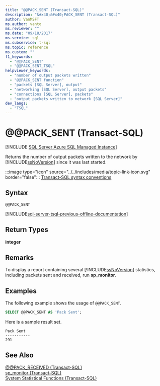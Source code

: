 ```yaml
---
title: "@@PACK_SENT (Transact-SQL)"
description: "&#x40;&#x40;PACK_SENT (Transact-SQL)"
author: VanMSFT
ms.author: vanto
ms.reviewer: ""
ms.date: "09/18/2017"
ms.service: sql
ms.subservice: t-sql
ms.topic: reference
ms.custom: ""
f1_keywords:
  - "@@PACK_SENT"
  - "@@PACK_SENT_TSQL"
helpviewer_keywords:
  - "number of output packets written"
  - "@@PACK_SENT function"
  - "packets [SQL Server], output"
  - "networking [SQL Server], output packets"
  - "connections [SQL Server], packets"
  - "output packets written to network [SQL Server]"
dev_langs:
  - "TSQL"
---
```

# &#x40;&#x40;PACK_SENT (Transact-SQL)
[!INCLUDE [SQL Server Azure SQL Managed Instance](../../includes/applies-to-version/sql-asdbmi.md)]

  Returns the number of output packets written to the network by [!INCLUDE[ssNoVersion](../../includes/ssnoversion-md.md)] since it was last started.  
  
 :::image type="icon" source="../../includes/media/topic-link-icon.svg" border="false"::: [Transact-SQL syntax conventions](../../t-sql/language-elements/transact-sql-syntax-conventions-transact-sql.md)  
  
## Syntax  
  
```syntaxsql
@@PACK_SENT  
```  
  
[!INCLUDE[sql-server-tsql-previous-offline-documentation](../../includes/sql-server-tsql-previous-offline-documentation.md)]

## Return Types
 **integer**  
  
## Remarks  
 To display a report containing several [!INCLUDE[ssNoVersion](../../includes/ssnoversion-md.md)] statistics, including packets sent and received, run **sp_monitor**.  
  
## Examples  
 The following example shows the usage of `@@PACK_SENT`.  
  
```sql
SELECT @@PACK_SENT AS 'Pack Sent';  
```  
  
 Here is a sample result set.  
  
```  
Pack Sent  
-----------  
291  
```  
  
## See Also  
 [@@PACK_RECEIVED &#40;Transact-SQL&#41;](../../t-sql/functions/pack-received-transact-sql.md)   
 [sp_monitor &#40;Transact-SQL&#41;](../../relational-databases/system-stored-procedures/sp-monitor-transact-sql.md)   
 [System Statistical Functions &#40;Transact-SQL&#41;](../../t-sql/functions/system-statistical-functions-transact-sql.md)  
  
  
